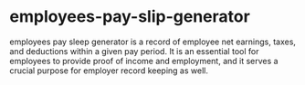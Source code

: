 # employees-pay-slip-generator
employees pay sleep generator is a record of employee net earnings, taxes, and deductions within a given pay period. It is an essential tool for employees to provide proof of income and employment, and it serves a crucial purpose for employer record keeping as well.
